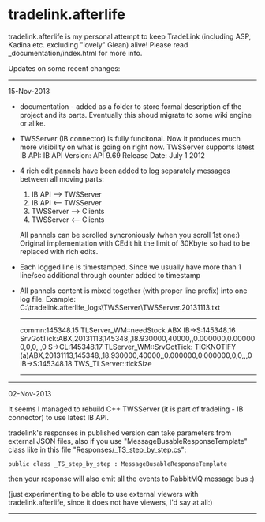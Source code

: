 tradelink.afterlife
===================

tradelink.afterlife is my personal attempt to keep TradeLink (including ASP, Kadina etc. excluding "lovely" Glean) alive!
Please read _documentation/index.html for more info.

Updates on some recent changes:

<hr>
15-Nov-2013 

* documentation - added as a folder to store formal description of the project and its parts.
  Eventually this shoud migrate to some wiki engine or alike.

* TWSServer (IB connector) is fully funcitonal. Now it produces much more visibility on what is going on right now.
  TWSServer supports latest IB API:
	IB API Version:	API 9.69
	Release Date: July 1 2012

* 4 rich edit pannels have been added to log separately messages between all moving parts:
	1) IB API --> TWSServer
	2) IB API <-- TWSServer
	3) TWSServer --> Clients
	4) TWSServer <-- Clients

  All pannels can be scrolled syncroniously (when you scroll 1st one:)
  Original implementation with CEdit hit the limit of 30Kbyte so had to be replaced with rich edits.

* Each logged line is timestamped. Since we usually have more than 1 line/sec additional through counter added to timestamp

* All pannels content is mixed together (with proper line prefix) into one log file. Example:
  C:\tradelink.afterlife\_logs\TWSServer\TWSServer.20131113.txt
	* * *
	commn:145348.15 TLServer_WM::needStock ABX
	IB->S:145348.16 SrvGotTick:ABX,20131113,145348,,18.930000,40000,,0.000000,0.000000,0,0,,,0
	S->CL:145348.17 TLServer_WM::SrvGotTick: TICKNOTIFY (a)ABX,20131113,145348,,18.930000,40000,,0.000000,0.000000,0,0,,,0
	IB->S:145348.18 TWS_TLServer::tickSize
	* * *

<hr>
02-Nov-2013

It seems I managed to rebuild C++ TWSServer (it is part of tradeling - IB connector) to use latest IB API.

tradelink's responses in published version can take parameters from external JSON files, also if you use "MessageBusableResponseTemplate" class
like in this file "Responses/_TS_step_by_step.cs":

    public class _TS_step_by_step : MessageBusableResponseTemplate

then your response will also emit all the events to RabbitMQ message bus :)

(just experimenting to be able to use external viewers with tradelink.afterlife, since it does not have viewers, I'd say at all:)
<hr>
